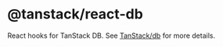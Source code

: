 # @tanstack/react-db

React hooks for TanStack DB. See [TanStack/db](https://github.com/TanStack/db) for more details.
